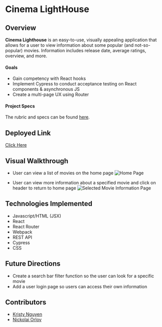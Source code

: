 # Cinema LightHouse

## Overview
**Cinema Lighthouse** is an easy-to-use, visually appealing application that allows for a user to view information about some popular (and not-so-popular) movies. Information includes release date, average ratings, overview, and more.

#### Goals
- Gain competency with React hooks
- Implement Cypress to conduct acceptance testing on React components & asynchronous JS
- Create a multi-page UX using Router

#### Project Specs
The rubric and specs can be found [here](https://frontend.turing.edu/projects/module-3/rancid-tomatillos-v3.html).

## Deployed Link
[Click Here]()

## Visual Walkthrough
- User can view a list of movies on the home page
![Home Page]()

- User can view more information about a specified movie and click on header to return to home page
![Selected Movie Information Page]()

## Technologies Implemented
- Javascript/HTML (JSX)
- React
- React Router
- Webpack
- REST API
- Cypress
- CSS

## Future Directions
- Create a search bar filter function so the user can look for a specific movie
- Add a user login page so users can access their own information


## Contributors
- [Kristy Nguyen](https://github.com/kpn678)
- [Nickolai Orlov](https://github.com/orlov-n)

